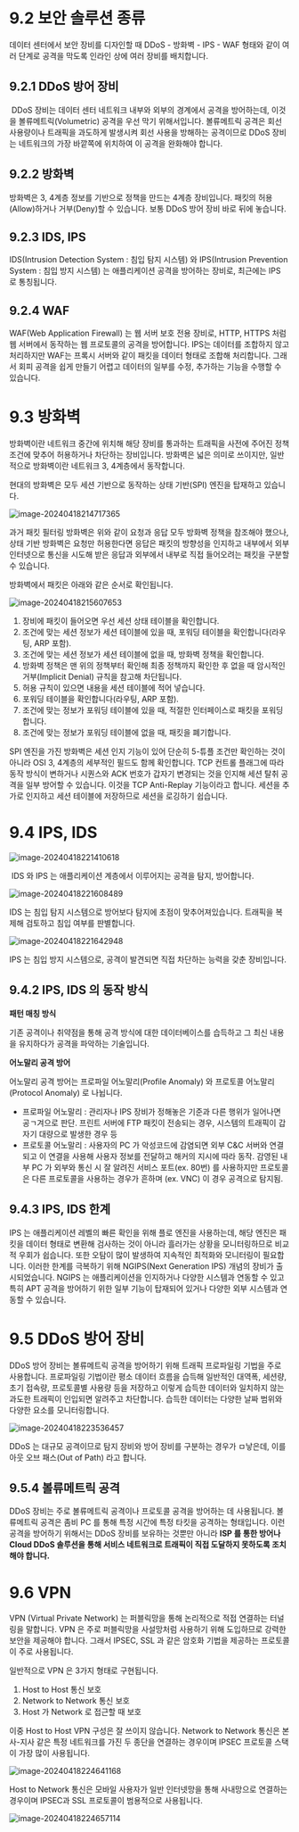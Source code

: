 # 9.2 보안 솔루션 종류

  데이터 센터에서 보안 장비를 디자인할 때 DDoS - 방화벽 - IPS - WAF 형태와 같이 여러 단계로 공격을 막도록 인라인 상에 여러 장비를 배치합니다. 

## 9.2.1 DDoS 방어 장비

​    DDoS 장비는 데이터 센터 네트워크 내부와 외부의 경계에서 공격을 방어하는데, 이것을 볼류메트릭(Volumetric) 공격을 우선 막기 위해서입니다. 볼류메트릭 공격은 회선 사용량이나 트래픽을 과도하게 발생시켜 회선 사용을 방해하는 공격이므로 DDoS 장비는 네트워크의 가장 바깥쪽에 위치하여 이 공격을 완화해야 합니다.

## 9.2.2 방화벽

  방화벽은 3, 4계층 정보를 기반으로 정책을 만드는 4계층 장비입니다. 패킷의 허용(Allow)하거나 거부(Deny)할 수 있습니다. 보통 DDoS 방어 장비 바로 뒤에 놓습니다.

## 9.2.3 IDS, IPS

  IDS(Intrusion Detection System : 침입 탐지 시스템) 와 IPS(Intrusion Prevention System : 침입 방지 시스템) 는 애플리케이션 공격을 방어하는 장비로, 최근에는 IPS 로 통칭됩니다. 

## 9.2.4 WAF

  WAF(Web Application Firewall) 는 웹 서버 보호 전용 장비로, HTTP, HTTPS 처럼 웹 서버에서 동작하는 웹 프로토콜의 공격을 방어합니다. IPS는 데이터를 조합하지 않고 처리하지만 WAF는 프록시 서버와 같이 패킷을 데이터 형태로 조합해 처리합니다. 그래서 회피 공격을 쉽게 만들기 어렵고 데이터의 일부를 수정, 추가하는 기능을 수행할 수 있습니다.

# 9.3 방화벽

  방화벽이란 네트워크 중간에 위치해 해당 장비를 통과하는 트래픽을 사전에 주어진 정책 조건에 맞추어 허용하거나 차단하는 장비입니다. 방화벽은 넓은 의미로 쓰이지만, 일반적으로 방화벽이란 네트워크 3, 4계층에서 동작합니다.

  현대의 방화벽은 모두 세션 기반으로 동작하는 상태 기반(SPI) 엔진을 탑재하고 있습니다.

![image-20240418214717365](images/9장_보안/image-20240418214717365.png)

  과거 패킷 필터링 방화벽은 위와 같이 요청과 응답 모두 방화벽 정책을 참조해야 했으나, 상태 기반 방화벽은 요청만 허용한다면 응답은 패킷의 방향성을 인지하고 내부에서 외부 인터넷으로 통신을 시도해 받은 응답과 외부에서 내부로 직접 들어오려는 패킷을 구분할 수 있습니다.

  방화벽에서 패킷은 아래와 같은 순서로 확인됩니다.

![image-20240418215607653](images/9장_보안/image-20240418215607653.png)

1. 장비에 패킷이 들어오면 우선 세션 상태 테이블을 확인합니다.
2. 조건에 맞는 세션 정보가 세션 테이블에 있을 때, 포워딩 테이블을 확인합니다(라우팅, ARP 포함).
3. 조건에 맞는 세션 정보가 세션 테이블에 없을 때, 방화벽 정책을 확인합니다.
4. 방화벽 정책은 맨 위의 정책부터 확인해 최종 정책까지 확인한 후 없을 때 암시적인 거부(Implicit Denial) 규칙을 참고해 차단됩니다.
5. 허용 규칙이 있으면 내용을 세션 테이블에 적어 넣습니다.
6. 포워딩 테이블을 확인합니다(라우팅, ARP 포함).
7. 조건에 맞는 정보가 포워딩 테이블에 있을 때, 적절한 인터페이스로 패킷을 포워딩합니다.
8. 조건에 맞는 정보가 포워딩 테이블에 없을 때, 패킷을 폐기합니다.

  SPI 엔진을 가진 방화벽은 세션 인지 기능이 있어 단순히 5-튜플 조건만 확인하는 것이 아니라 OSI 3, 4계층의 세부적인 필드도 함께 확인합니다. TCP 컨트롤 플래그에 따라 동작 방식이 변하거나 시퀀스와 ACK 번호가 갑자기 변경되는 것을 인지해 세션 탈취 공격을 일부 방어할 수 있습니다. 이것을 TCP Anti-Replay 기능이라고 합니다. 세션을 추가로 인지하고 세션 테이블에 저장하므로 세션을 로깅하기 쉽습니다.

# 9.4 IPS, IDS

![image-20240418221410618](images/9장_보안/image-20240418221410618.png)

​    IDS 와 IPS 는 애플리케이션 계층에서 이루어지는 공격을 탐지, 방어합니다.

![image-20240418221608489](images/9장_보안/image-20240418221608489.png)

  IDS 는 침입 탐지 시스템으로 방어보다 탐지에 초점이 맞추어져있습니다. 트래픽을 복제해 검토하고 침입 여부를 판별합니다. 

![image-20240418221642948](images/9장_보안/image-20240418221642948.png)

  IPS 는 침입 방지 시스템으로, 공격이 발견되면 직접 차단하는 능력을 갖춘 장비입니다.

## 9.4.2 IPS, IDS 의 동작 방식

**패턴 매칭 방식**

기존 공격이나 취약점을 통해 공격 방식에 대한 데이터베이스를 습득하고 그 최신 내용을 유지하다가 공격을 파악하는 기술입니다.  

**어노말리 공격 방어**

  어노말리 공격 방어는 프로파일 어노말리(Profile Anomaly) 와 프로토콜 어노말리(Protocol Anomaly) 로 나뉩니다.

- 프로파일 어노말리 : 관리자나 IPS 장비가 정해놓은 기준과 다른 행위가 일어나면 공ㄱ겨으로 판단. 프린트 서버에 FTP 패킷이 전송되는 경우, 시스템의 트래픽이 갑자기 대량으로 발생한 경우 등
- 프로토콜 어노말리 : 사용자의 PC 가 악성코드에 감염되면 외부 C&C 서버와 연결되고 이 연결을 사용해 사용자 정보를 전달하고 해커의 지시에 따라 동작. 감영된 내부 PC 가 외부와 통신 시 잘 알려진 서비스 포트(ex. 80번) 를 사용하지만 프로토콜은 다른 프로토콜을 사용하는 경우가 흔하며 (ex. VNC) 이 경우 공격으로 탐지됨.

## 9.4.3 IPS, IDS 한계

  IPS 는 애플리케이션 레벨의 빠른 확인을 위해 플로 엔진을 사용하는데, 해당 엔진은 패킷을 데이터 형태로 변환해 검사하는 것이 아니라 흘러가는 상황을 모니터링하므로 비교적 우회가 쉽습니다. 또한 오탐이 많이 발생하여 지속적인 최적화와 모니터링이 필요합니다. 이러한 한계를 극복하기 위해 NGIPS(Next Generation IPS) 개념의 장비가 출시되었습니다. NGIPS 는 애플리케이션을 인지하거나 다양한 시스템과 연동할 수 있고 특히 APT 공격을 방어하기 위한 일부 기능이 탑재되어 있거나 다양한 외부 시스템과 연동할 수 있습니다.

# 9.5 DDoS 방어 장비

  DDoS 방어 장비는 볼류메트릭 공격을 방어하기 위해 트래픽 프로파일링 기법을 주로 사용합니다. 프로파일링 기법이란 평소 데이터 흐름을 습득해 일반적인 대역폭, 세션량, 초기 접속량, 프로토콜별 사용량 등을 저장하고 이렇게 습득한 데이터와 일치하지 않는 과도한 트래픽이 인입되면 알려주고 차단합니다. 습득한 데이터는 다양한 날짜 범위와 다양한 요소를 모니터링합니다.

![image-20240418223536457](images/9장_보안/image-20240418223536457.png)

  DDoS 는 대규모 공격이므로 탐지 장비와 방어 장비를 구분하는 경우가 ㅁ낳은데, 이를 아웃 오브 패스(Out of Path) 라고 합니다. 

## 9.5.4 볼류메트릭 공격

  DDoS 장비는 주로 볼류메트릭 공격이나 프로토콜 공격을 방어하는 데 사용됩니다. 볼류메트릭 공격은 좀비 PC 를 통해 특정 시간에 특정 타킷을 공격하는 형태입니다. 이런 공격을 방어하기 위해서는 DDoS 장비를 보유하는 것뿐만 아니라 **ISP 를 통한 방어나 Cloud DDoS 솔루션을 통해 서비스 네트워크로 트래픽이 직접 도달하지 못하도록 조치해야 합니다.**

# 9.6 VPN

  VPN (Virtual Private Network) 는 퍼블릭망을 통해 논리적으로 적접 연결하는 터널링을 말합니다. VPN 은 주로 퍼블릭망을 사설망처럼 사용하기 위해 도입하므로 강력한 보안을 제공해야 합니다. 그래서 IPSEC, SSL 과 같은 암호화 기법을 제공하는 프로토콜이 주로 사용됩니다.

  일반적으로 VPN 은 3가지 형태로 구현됩니다.

1. Host to Host 통신 보호
2. Network to Network 통신 보호
3. Host 가 Network 로 접근할 때 보호

  이중 Host to Host VPN 구성은 잘 쓰이지 않습니다. Network to Network 통신은 본사-지사 같은 특정 네트워크를 가진 두 종단을 연결하는 경우이며 IPSEC 프로토콜 스택이 가장 많이 사용됩니다.

![image-20240418224641168](images/9장_보안/image-20240418224641168.png)

  Host to Network 통신은 모바일 사용자가 일반 인터넷망을 통해 사내망으로 연결하는 경우이며 IPSEC과 SSL 프로토콜이 범용적으로 사용됩니다.

![image-20240418224657114](images/9장_보안/image-20240418224657114.png)

